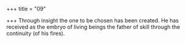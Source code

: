 +++
title = "09"

+++
Through insight the one to be chosen has been created. He has received  as the embryo of living beings
the father of skill through the continuity (of his fires).